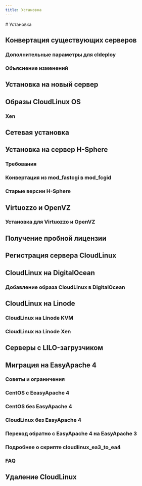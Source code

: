 ```yaml
---
title: Установка
---
```

<gtranslate-io>
# Установка

## Конвертация существующих серверов

### Дополнительные параметры для cldeploy

### Объяснение изменений

## Установка на новый сервер

## Образы CloudLinux OS

### Xen

## Сетевая установка

## Установка на сервер H-Sphere

### Требования

### Конвертация из mod_fastcgi в mod_fcgid

### Старые версии H-Sphere

## Virtuozzo и OpenVZ

### Установка для Virtuozzo и OpenVZ

## Получение пробной лицензии

## Регистрация сервера CloudLinux

## CloudLinux на DigitalOcean

### Добавление образа CloudLinux в DigitalOcean

## CloudLinux на Linode

### CloudLinux на Linode KVM

### CloudLinux на Linode Xen

## Серверы с LILO-загрузчиком

## Миграция на EasyApache 4

###  Советы и ограничения

### CentOS с EeasyApache 4

### CentOS без EasyApache 4

### CloudLinux без EasyApache 4

### Переход обратно с EasyApache 4 на EasyApache 3

### Подробнее о скрипте cloudlinux_ea3_to_ea4

### FAQ

## Удаление CloudLinux
</gtranslate-io>